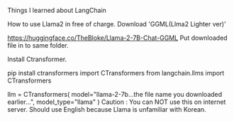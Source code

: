 <!-- @format -->

Things I learned about LangChain

How to use Llama2 in free of charge.
Download 'GGML(Llma2 Lighter ver)'

https://huggingface.co/TheBloke/Llama-2-7B-Chat-GGML Put downloaded file in to same folder.

Install Ctransformer.

pip install ctransformers
import CTransformers
from langchain.llms import CTransformers

llm = CTransformers(
model="llama-2-7b...the file name you downloaded earlier...",
model_type="llama"
)
Caution : You can NOT use this on internet server.
Should use English because Llama is unfamiliar with Korean.
